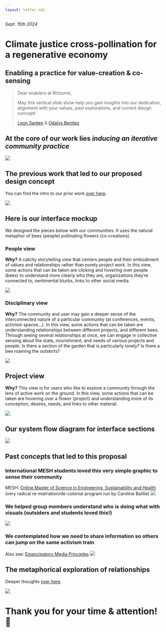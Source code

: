 ```yaml
---
layout: letter-odi
---
```

<i class="fas fa-calendar-alt"> Sept. 15th 2024</i>
# Climate justice cross-pollination for a regenerative economy
## Enabling a practice for value-creation & co-sensing


>
>Dear enablers at Rhizome,
>
>May this vertical slide show help you gain insights into our dedication, alignment with your values, past explorations, and current design concept!
>
>[Leon Santen](https://leonsanten.info/) & [Odalys Benitez](https://odalysbenitez.com/)


## At the core of our work lies *inducing an iterative community practice* 


![](media/cleanshot_2024-07-28-at-14-12-29@2x.png)
## The previous work that led to our proposed design concept
You can find the intro to our prior work [over here](MMSSystemicCooperationInterface-A.md).

![](media/cleanshot_2024-07-28-at-14-13-59@2x.png)

## Here is our interface mockup
We designed the pieces below with our communities. It uses the natural metaphor of bees (people) pollinating flowers (co-creations). 

### People view
**Why?** A catchy storytelling view that centers people and their embodiment of values and relationships rather than purely project work. In this view, some actions that can be taken are clicking and hovering over people (bees) to understand more clearly who they are, organizations they’re connected to, sentimental blurbs, links to other social media.

![](media/cleanshot_2024-09-15-at-17-39-04@2x.png)

### Disciplinary view
**Why?** The community and user may gain a deeper sense of the interconnected nature of a particular community (at conferences, events, activism spaces...). In this view, some actions that can be taken are understanding relationships between different projects, and different bees. Through seeing several relationships at once, we can engage in collective sensing about the state, nourishment, and needs of various projects and people. Is there a section of the garden that is particularly lonely? Is there a bee roaming the outskirts?

![](media/cleanshot_2024-09-15-at-23-25-39@2x.png)

## Project view
**Why?** This view is for users who like to explore a community through the lens of active work on the ground. In this view, some actions that can be taken are hovering over a flower (project) and understanding more of its conception, desires, needs, and links to other material.

![](media/flower_mockup.gif)



## Our system flow diagram for interface sections

![](media/Frame%2016.png)

## Past concepts that led to this proposal

### International MESH students loved this very simple graphic to sense their community 
MESH: [Online Master of Science in Engineering, Sustainability and Health](https://onlinedegrees.sandiego.edu/masters-engineering-sustainability-health/classes/) (very radical re-matriation/de-colonial program run by Caroline Baillie)
![](media/cleanshot_2024-09-15-at-17-28-18@2x.png)

### We helped group members understand who is doing what with visuals (outsiders and students loved this!)

![](media/cleanshot_2024-09-10-at-19-44-46@2x.png)

### We contemplated how we need to share information so others can jump on the same activism train
Also see: [Emancipatory Media Principles](MEDIA-MOVEMENT-BUILDING-A.md)
![](media/cleanshot_2024-07-28-at-13-51-37@2x.png)

## The metaphorical exploration of relationships 
Deeper thoughts [over here](METAPHORICAL-RELATIONSHIPS-OF-ORGS.md).

![](media/cleanshot_2024-07-26-at-20-09-42@2x.png)


# Thank you for your time & attention! 💖
<br><br>